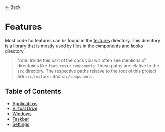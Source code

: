 [← Back](../README.md)

# Features

Most code for features can be found in the [features](../../src/features) directory. This directory is a library that is mostly used by files in the [components](../../src/components) and [hooks](../../src/hooks) directory.

> Note: Inside this part of the docs you will often see mentions of directories like `features` or `components`. These paths are relative to the `src` directory. The respective paths relative to the root of this project are `src/features` and `src/components`.

## Table of Contents

- [Applications](applications/README.md)
- [Virtual Drive](virtual-drive//README.md)
- [Windows](windows/README.md)
- [Taskbar](taskbar/README.md)
- [Settings](settings/README.md)
